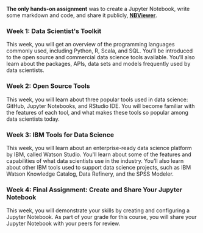 **The only hands-on assignment** was to create a Jupyter Notebook, write some markdown and code, and share it publicly, [**NBViewer**](https://nbviewer.jupyter.org/github/dtemir/data-science-IBM/blob/main/tools/final_project.ipynb).

### Week 1: Data Scientist's Toolkit

This week, you will get an overview of the programming languages commonly used, including Python, R, Scala, and SQL. You’ll be introduced to the open source and commercial data science tools available. You’ll also learn about the packages, APIs, data sets and models frequently used by data scientists.

### Week 2: Open Source Tools

This week, you will learn about three popular tools used in data science: GitHub, Jupyter Notebooks, and RStudio IDE. You will become familiar with the features of each tool, and what makes these tools so popular among data scientists today.

### Week 3: IBM Tools for Data Science

This week, you will learn about an enterprise-ready data science platform by IBM, called Watson Studio. You'll learn about some of the features and capabilities of what data scientists use in the industry. You’ll also learn about other IBM tools used to support data science projects, such as IBM Watson Knowledge Catalog, Data Refinery, and the SPSS Modeler.

### Week 4: Final Assignment: Create and Share Your Jupyter Notebook

This week, you will demonstrate your skills by creating and configuring a Jupyter Notebook. As part of your grade for this course, you will share your Jupyter Notebook with your peers for review.


